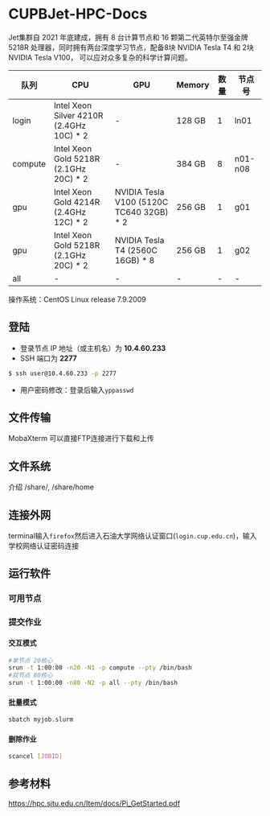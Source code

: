 # CUPBJet-HPC-Docs

Jet集群自 2021 年底建成，拥有 8 台计算节点和 16 颗第二代英特尔至强金牌 5218R 处理器，同时拥有两台深度学习节点，配备8块 NVIDIA Tesla T4 和 2块 NVIDIA Tesla V100， 可以应对众多复杂的科学计算问题。


| 队列  | CPU | GPU | Memory | 数量|节点号|
| ----- | ----- |----- |----- |----- |----- |
| login   | Intel Xeon Silver 4210R (2.4GHz 10C) * 2     | -  |128 GB  | 1  |ln01|
| compute | Intel Xeon Gold 5218R (2.1GHz 20C) * 2 | -  |384 GB  | 8  |n01-n08|
| gpu     | Intel Xeon Gold 4214R   (2.4GHz 12C) * 2 | NVIDIA Tesla V100 (5120C TC640 32GB) * 2  | 256 GB  | 1  |g01|
| gpu     | Intel Xeon Gold 5218R (2.1GHz 20C) * 2 | NVIDIA Tesla T4 (2560C 16GB) * 8  | 256 GB  | 1  |g02 |
| all     | -  |-  |-  |-  |-|


操作系统：CentOS Linux release 7.9.2009

## 登陆
* 登录节点 IP 地址（或主机名）为 **10.4.60.233**
* SSH 端口为 **2277**
```bash
$ ssh user@10.4.60.233 -p 2277
```
* 用户密码修改：登录后输入`yppasswd`


## 文件传输
MobaXterm 可以直接FTP连接进行下载和上传

## 文件系统
介绍 /share/, /share/home

## 连接外网
terminal输入`firefox`然后进入石油大学网络认证窗口(`login.cup.edu.cn`)，输入学校网络认证密码连接


## 运行软件

### 可用节点

### 提交作业

#### 交互模式
```bash
#单节点 20核心
srun -t 1:00:00 -n20 -N1 -p compute --pty /bin/bash
#双节点 80核心
srun -t 1:00:00 -n80 -N2 -p all --pty /bin/bash
```

#### 批量模式
```bash
sbatch myjob.slurm
```

#### 删除作业
```bash
scancel [JOBID]
```

## 参考材料
https://hpc.sjtu.edu.cn/Item/docs/Pi_GetStarted.pdf
